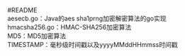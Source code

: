 #README  
aesecb.go：Java的aes sha1prng加密解密算法的go实现  
hmacsha256.go：HMAC-SHA256加密算法  
MD5：MD5加密算法  
TIMESTAMP：毫秒级时间戳以及yyyyMMddHHmmss时间戳  
